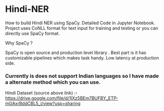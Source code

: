 # Hindi-NER

How to build Hindi NER using SpaCy. Detailed Code in Jupyter Notebook. 
Project uses CoNLL format for text input for training and testing or you can directly use SpaCy format.

Why SpaCy ?

SpaCy is open source and production level library .
Best part is it has customizable pipelines which makes task handy. Low latency at production side.

### Currently is does not support Indian languages so I have made a alternate method which you can use.


Hindi Dataset (source above link) :- https://drive.google.com/file/d/1lXz5BEm7BUFBY_ETP-mGAxrBddCBL5_i/view?usp=sharing

